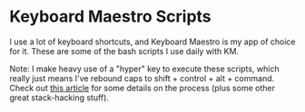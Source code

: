 # Keyboard Maestro Scripts

I use a lot of keyboard shortcuts, and Keyboard Maestro is my app of choice for it. These are some of the bash scripts I use daily with KM.

Note: I make heavy use of a "hyper" key to execute these scripts, which really just means I've rebound caps to shift + control + alt + command. Check out [this article](http://stevelosh.com/blog/2012/10/a-modern-space-cadet/) for some details on the process (plus some other great stack-hacking stuff).
